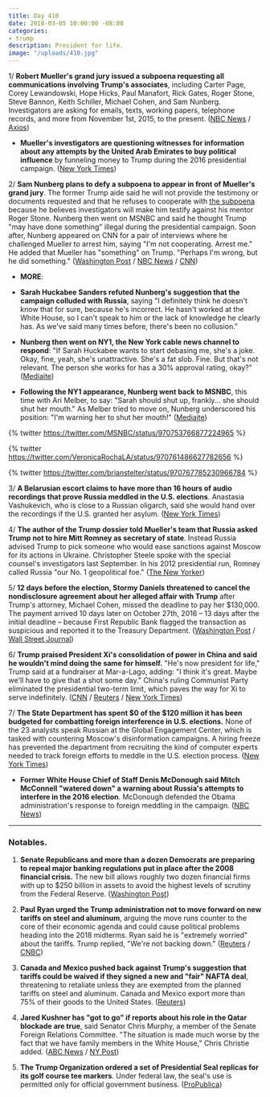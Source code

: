 ```yaml
---
title: Day 410
date: 2018-03-05 10:00:00 -08:00
categories:
- trump
description: President for life.
image: "/uploads/410.jpg"
---
```


1/ **Robert Mueller's grand jury issued a subpoena requesting all communications involving Trump's associates**, including Carter Page, Corey Lewandowski, Hope Hicks, Paul Manafort, Rick Gates, Roger Stone, Steve Bannon, Keith Schiller, Michael Cohen, and Sam Nunberg. Investigators are asking for emails, texts, working papers, telephone records, and more from November 1st, 2015, to the present. ([NBC News](https://www.nbcnews.com/politics/white-house/special-counsel-wants-documents-trump-numerous-campaign-associates-n853386) / [Axios](https://www.axios.com/robert-muller-questions-list-trump-russia-54d00d1c-f008-457c-b304-ee601a98d78c.html))

* **Mueller's investigators are questioning witnesses for information about any attempts by the United Arab Emirates to buy political influence** by funneling money to Trump during the 2016 presidential campaign. ([New York Times](https://www.nytimes.com/2018/03/03/us/politics/george-nader-mueller-investigation-united-arab-emirates.html))

2/ **Sam Nunberg plans to defy a subpoena to appear in front of Mueller's grand jury**. The former Trump aide said he will not provide the testimony or documents requested and that he refuses to cooperate with [the subpoena](https://www.washingtonpost.com/apps/g/page/politics/grand-jury-subpoena-for-sam-nunberg/2283/) because he believes investigators will make him testify against his mentor Roger Stone. Nunberg then went on MSNBC and said he thought Trump "may have done something" illegal during the presidential campaign. Soon after, Nunberg appeared on CNN for a pair of interviews where he challenged Mueller to arrest him, saying "I'm not cooperating. Arrest me." He added that Mueller has "something" on Trump. "Perhaps I'm wrong, but he did something." ([Washington Post](https://www.washingtonpost.com/politics/former-trump-aide-sam-nunberg-called-before-grand-jury-says-he-will-refuse-to-go/2018/03/05/24c8b86a-20a9-11e8-badd-7c9f29a55815_story.html) / [NBC News](https://www.nbcnews.com/politics/politics-news/ex-aide-won-t-comply-subpoena-says-trump-may-have-n853771) / [CNN](https://www.cnn.com/2018/03/05/politics/sam-nunberg-robert-mueller/index.html))

* **MORE**:

* **Sarah Huckabee Sanders refuted Nunberg's suggestion that the campaign colluded with Russia**, saying "I definitely think he doesn't know that for sure, because he's incorrect. He hasn't worked at the White House, so I can't speak to him or the lack of knowledge he clearly has. As we've said many times before, there's been no collusion."

* **Nunberg then went on NY1, the New York cable news channel to respond**: "If Sarah Huckabee wants to start debasing me, she's a joke. Okay, fine, yeah, she's unattractive. She's a fat slob. Fine. But that's not relevant. The person she works for has a 30% approval rating, okay?" ([Mediaite](https://www.mediaite.com/tv/sam-nunberg-attacks-sarah-sanders-in-yet-another-interview-shes-a-fat-slob-unattractive/))

* **Following the NY1 appearance, Nunberg went back to MSNBC**, this time with Ari Melber, to say: "Sarah should shut up, frankly... she should shut her mouth." As Melber tried to move on, Nunberg underscored his position: "I'm warning her to shut her mouth!" ([Mediaite](https://www.mediaite.com/tv/sam-nunberg-continues-to-blast-sarah-sanders-im-warning-her-to-shut-her-mouth/))

{% twitter https://twitter.com/MSNBC/status/970753766877224965 %}

{% twitter https://twitter.com/VeronicaRochaLA/status/970761486627782656 %}

{% twitter https://twitter.com/brianstelter/status/970767785230966784 %}

3/ **A Belarusian escort claims to have more than 16 hours of audio recordings that prove Russia meddled in the U.S. elections**. Anastasia Vashukevich, who is close to a Russian oligarch, said she would hand over the recordings if the U.S. granted her asylum. ([New York Times](https://www.nytimes.com/2018/03/05/world/asia/nastya-rybka-trump-putin.html))

4/ **The author of the Trump dossier told Mueller's team that Russia asked Trump not to hire Mitt Romney as secretary of state**. Instead Russia advised Trump to pick someone who would ease sanctions against Moscow for its actions in Ukraine. Christopher Steele spoke with the special counsel's investigators last September. In his 2012 presidential run, Romney called Russia "our No. 1 geopolitical foe." ([The New Yorker](https://www.newyorker.com/magazine/2018/03/12/christopher-steele-the-man-behind-the-trump-dossier))

5/ **12 days before the election, Stormy Daniels threatened to cancel the nondisclosure agreement about her alleged affair with Trump** after Trump's attorney, Michael Cohen, missed the deadline to pay her $130,000. The payment arrived 10 days later on October 27th, 2016 – 13 days after the initial deadline – because First Republic Bank flagged the transaction as suspicious and reported it to the Treasury Department. ([Washington Post](https://www.washingtonpost.com/investigations/days-before-the-election-stormy-daniels-threatened-to-cancel-deal-to-keep-alleged-affair-with-trump-secret/2018/03/02/770a446a-1d9b-11e8-8a2c-1a6665f59e95_story.html) / [Wall Street Journal](https://www.wsj.com/articles/trump-lawyers-payment-to-porn-star-was-reported-as-suspicious-by-bank-1520273701))

6/ **Trump praised President Xi's consolidation of power in China and said he wouldn't mind doing the same for himself.** "He's now president for life," Trump said at a fundraiser at Mar-a-Lago, adding: "I think it's great. Maybe we'll have to give that a shot some day." China's ruling Communist Party eliminated the presidential two-term limit, which paves the way for Xi to serve indefinitely. ([CNN](https://www.cnn.com/2018/03/03/politics/trump-maralago-remarks/index.html) / [Reuters](https://www.reuters.com/article/us-trump-china/trump-praises-chinese-president-extending-tenure-for-life-idUSKCN1GG015) / [New York Times](https://www.nytimes.com/2018/03/04/world/asia/donald-trump-xi-jinping-term-limits.html))

7/ **The State Department has spent $0 of the $120 million it has been budgeted for combatting foreign interference in U.S. elections.** None of the 23 analysts speak Russian at the Global Engagement Center, which is tasked with countering Moscow's disinformation campaigns. A hiring freeze has prevented the department from recruiting the kind of computer experts needed to track foreign efforts to meddle in the U.S. election process. ([New York Times](https://www.nytimes.com/2018/03/04/world/europe/state-department-russia-global-engagement-center.html))

* **Former White House Chief of Staff Denis McDonough said Mitch McConnell "watered down" a warning about Russia's attempts to interfere in the 2016 election**. McDonough defended the Obama administration's response to foreign meddling in the campaign. ([NBC News](https://www.nbcnews.com/politics/politics-news/denis-mcdonough-mcconnell-watered-down-russia-warning-2016-n853016))

---

### Notables.

1. **Senate Republicans and more than a dozen Democrats are preparing to repeal major banking regulations put in place after the 2008 financial crisis.** The new bill allows roughly two dozen financial firms with up to $250 billion in assets to avoid the highest levels of scrutiny from the Federal Reserve. ([Washington Post](https://www.washingtonpost.com/business/economy/10-years-after-financial-crisis-senate-prepares-to-roll-back-banking-rules/2018/03/04/e6115438-1e37-11e8-9de1-147dd2df3829_story.html?utm_term=.b653be352fef))

2. **Paul Ryan urged the Trump administration not to move forward on new tariffs on steel and aluminum**, arguing the move runs counter to the core of their economic agenda and could cause political problems heading into the 2018 midterms. Ryan said he is "extremely worried" about the tariffs. Trump replied, "We're not backing down." ([Reuters](https://www.reuters.com/article/us-usa-trade-ryan/paul-ryan-urges-trump-not-to-advance-with-tariffs-spokeswoman-idUSKBN1GH2LF) / [CNBC](https://www.cnbc.com/2018/03/05/speaker-paul-ryan-urging-trump-not-to-advance-with-proposed-tariffs.html))

3. **Canada and Mexico pushed back against Trump's suggestion that tariffs could be waived if they signed a new and "fair" NAFTA deal**, threatening to retaliate unless they are exempted from the planned tariffs on steel and aluminum. Canada and Mexico export more than 75% of their goods to the United States. ([Reuters](https://www.reuters.com/article/us-trade-nafta/canada-mexico-push-back-on-trumps-fair-nafta-deal-suggestion-idUSKBN1GH0LQ))

4. **Jared Kushner has "got to go" if reports about his role in the Qatar blockade are true**, said Senator Chris Murphy, a member of the Senate Foreign Relations Committee. "The situation is made much worse by the fact that we have family members in the White House," Chris Christie added. ([ABC News](http://abcnews.go.com/Politics/week-transcript-11-18-white-house-chief-staff/story?id=53487441) / [NY Post](https://nypost.com/2018/03/04/chris-christie-thinks-jared-kushner-should-resign/))

5. **The Trump Organization ordered a set of Presidential Seal replicas for its golf course tee markers**. Under federal law, the seal's use is permitted only for official government business. ([ProPublica](https://www.propublica.org/article/trump-inc-podcast-extra-the-trump-organization-ordered-golf-course-markers-with-the-presidential-seal-that-may-be-illegal))